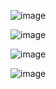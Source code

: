 ![image](https://github.com/user-attachments/assets/031760e1-44f2-439b-9b41-cc7287707d42)

![image](https://github.com/user-attachments/assets/6190fcee-512d-44dc-839e-f61731b32f62)

![image](https://github.com/user-attachments/assets/ca01f357-5545-425b-b803-bb318192b547)

![image](https://github.com/user-attachments/assets/d2f5e0ec-ffa8-4ce5-9b06-391d65cc861d)
